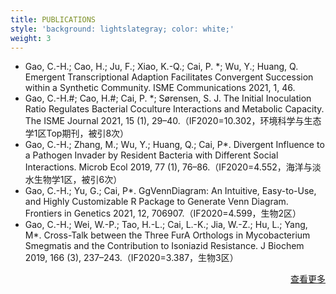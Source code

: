 ```yaml
---
title: PUBLICATIONS
style: 'background: lightslategray; color: white;'
weight: 3
---
```


- Gao, C.-H.; Cao, H.; Ju, F.; Xiao, K.-Q.; Cai, P. *; Wu, Y.; Huang, Q. Emergent Transcriptional Adaption Facilitates Convergent Succession within a Synthetic Community. ISME Communications 2021, 1, 46. 
- Gao, C.-H.#; Cao, H.#; Cai, P. *; Sørensen, S. J. The Initial Inoculation Ratio Regulates Bacterial Coculture Interactions and Metabolic Capacity. The ISME Journal 2021, 15 (1), 29–40.（IF2020=10.302，环境科学与生态学1区Top期刊，被引8次）
- Gao, C.-H.; Zhang, M.; Wu, Y.; Huang, Q.; Cai, P*. Divergent Influence to a Pathogen Invader by Resident Bacteria with Different Social Interactions. Microb Ecol 2019, 77 (1), 76–86.（IF2020=4.552，海洋与淡水生物学1区，被引6次）
- Gao, C.-H.; Yu, G.; Cai, P*. GgVennDiagram: An Intuitive, Easy-to-Use, and Highly Customizable R Package to Generate Venn Diagram. Frontiers in Genetics 2021, 12, 706907.（IF2020=4.599，生物2区）
- Gao, C.-H.; Wei, W.-P.; Tao, H.-L.; Cai, L.-K.; Jia, W.-Z.; Hu, L.; Yang, M*. Cross-Talk between the Three FurA Orthologs in Mycobacterium Smegmatis and the Contribution to Isoniazid Resistance. J Biochem 2019, 166 (3), 237–243.（IF2020=3.387，生物3区）

<div style="text-align: right">

[查看更多](/publication/)

</div>

